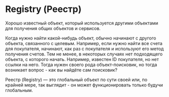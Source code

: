 # Registry (Реестр)

Хорошо известный объект, который используется другими объектами для получения общих объектов и сервисов.

Когда нужно найти какой-нибудь объект, обычно начинают с другого объекта, связанного с целевым. Например, если нужно найти все счета для покупателя, начинают, как раз с покупателя и используют его метод получения счетов. Тем не менее, в некоторых случаях нет подходящего объекта, с которого начать. Например, известен ID покупателя, но нет ссылки на него. Тогда нужен своего рода объект-поисковик, но тогда возникает вопрос - как вы найдёте сам поисковик?

Реестр (Registry) — это глобальный объект по сути своей или, по крайней мере, так выглядит - он может функционировать только будучи глобальным.